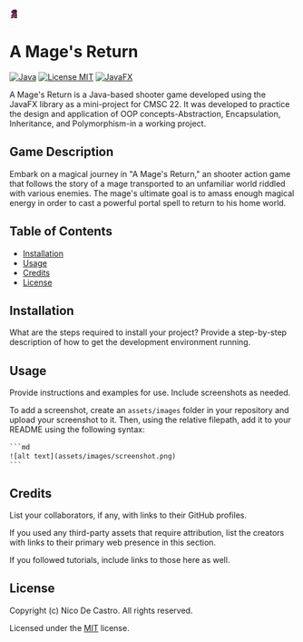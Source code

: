 ![Project Logo](https://raw.githubusercontent.com/okkinn/A-Mages-Return/main/src/Idle2.png)

# A Mage's Return

[![Java](https://img.shields.io/badge/java-20-orange)]()
[![License MIT](https://img.shields.io/badge/license-MIT-blue)](https://github.com/okkinn/A-Mages-Return/blob/main/LICENSE.txt)
[![JavaFX](https://img.shields.io/badge/javafx-20-orange)]()

A Mage's Return is a Java-based shooter game developed using the JavaFX library as a mini-project for CMSC 22. It was developed to practice the design and application of OOP concepts-Abstraction, Encapsulation, Inheritance, and Polymorphism-in a working project.

## Game Description

Embark on a magical journey in "A Mage's Return," an shooter action game that follows the story of a mage transported to an unfamiliar world riddled with various enemies. The mage's ultimate goal is to amass enough magical energy in order to cast a powerful portal spell to return to his home world.

## Table of Contents

- [Installation](#installation)
- [Usage](#usage)
- [Credits](#credits)
- [License](#license)

## Installation

What are the steps required to install your project? Provide a step-by-step description of how to get the development environment running.

## Usage

Provide instructions and examples for use. Include screenshots as needed.

To add a screenshot, create an `assets/images` folder in your repository and upload your screenshot to it. Then, using the relative filepath, add it to your README using the following syntax:

    ```md
    ![alt text](assets/images/screenshot.png)
    ```

## Credits

List your collaborators, if any, with links to their GitHub profiles.

If you used any third-party assets that require attribution, list the creators with links to their primary web presence in this section.

If you followed tutorials, include links to those here as well.

## License

Copyright (c) Nico De Castro. All rights reserved.

Licensed under the [MIT](LICENSE.txt) license.